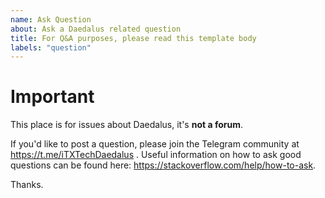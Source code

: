 ```yaml
---
name: Ask Question
about: Ask a Daedalus related question
title: For Q&A purposes, please read this template body
labels: "question"
---
```


<!-- WARNING: Ignoring this template could lead to the issue being closed -->

# Important
This place is for issues about Daedalus, it's **not a forum**.

If you'd like to post a question, please join the Telegram community at https://t.me/iTXTechDaedalus . Useful information on how to ask good questions can be found here: https://stackoverflow.com/help/how-to-ask.

Thanks.
